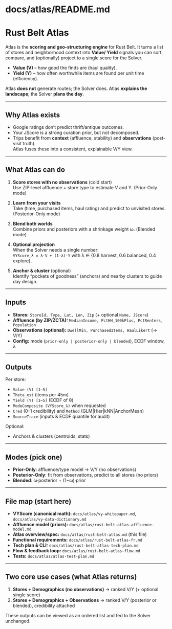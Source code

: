 # docs/atlas/README.md

# Rust Belt Atlas

Atlas is the **scoring and geo-structuring engine** for Rust Belt. It turns a list of stores and neighborhood context into **Value/ Yield** signals you can sort, compare, and (optionally) project to a single score for the Solver.

- **Value (V)** – how good the finds are (haul quality).
- **Yield (Y)** – how often worthwhile items are found per unit time (efficiency).

Atlas **does not** generate routes; the Solver does. Atlas **explains the landscape**; the Solver **plans the day**.

---

## Why Atlas exists

- Google ratings don’t predict thrift/antique outcomes.  
- Your JScore is a strong curation prior, but not decomposed.  
- Trips benefit from **context** (affluence, stability) and **observations** (post-visit truth).  
Atlas fuses these into a consistent, explainable V/Y view.

---

## What Atlas can do

1) **Score stores with no observations** (cold start)  
   Use ZIP-level affluence + store type to estimate V and Y. (Prior-Only mode)

2) **Learn from your visits**  
   Take (time, purchased items, haul rating) and predict to unvisited stores. (Posterior-Only mode)

3) **Blend both worlds**  
   Combine priors and posteriors with a shrinkage weight ω. (Blended mode)

4) **Optional projection**  
   When the Solver needs a single number:  
   `VYScore_λ = λ·V + (1−λ)·Y` with λ ∈ {0.8 harvest, 0.6 balanced, 0.4 explore}.

5) **Anchor & cluster** (optional)  
   Identify “pockets of goodness” (anchors) and nearby clusters to guide day design.

---

## Inputs

- **Stores:** `StoreId, Type, Lat, Lon, Zip` (+ optional `Name, JScore`)
- **Affluence (by ZIP/ZCTA):** `MedianIncome, PctHH_100kPlus, PctRenters, Population`
- **Observations (optional):** `DwellMin, PurchasedItems, HaulLikert` (→ V/Y)
- **Config:** mode (`prior-only | posterior-only | blended`), ECDF window, λ

---

## Outputs

Per store:
- `Value (V) [1–5]`
- `Theta_est` (items per 45m)
- `Yield (Y) [1–5]` (ECDF of θ)
- `ModeComposite (VYScore_λ)` when requested
- `Cred` (0–1 credibility) and `Method` (GLM|Hier|kNN|AnchorMean)
- `SourceTrace` (inputs & ECDF quantile for audit)

Optional:
- Anchors & clusters (centroids, stats)

---

## Modes (pick one)

- **Prior-Only**: affluence/type model → V/Y (no observations)
- **Posterior-Only**: fit from observations, predict to all stores (no priors)
- **Blended**: ω·posterior + (1−ω)·prior

---

## File map (start here)

- **VYScore (canonical math):** `docs/atlas/vy-whitepaper.md`, `docs/atlas/vy-data-dictionary.md`
- **Affluence model (priors):** `docs/atlas/rust-belt-atlas-affluence-model.md`
- **Atlas overview/spec:** `docs/atlas/rust-belt-atlas.md` (this file)
- **Functional requirements:** `docs/atlas/rust-belt-atlas-fr.md`
- **Tech plan & CLI:** `docs/atlas/rust-belt-atlas-tech-plan.md`
- **Flow & feedback loop:** `docs/atlas/rust-belt-atlas-flow.md`
- **Tests:** `docs/atlas/atlas-test-plan.md`

---

## Two core use cases (what Atlas returns)

1) **Stores + Demographics (no observations)** → ranked V/Y (+ optional single score)  
2) **Stores + Demographics + Observations** → ranked V/Y (posterior or blended), credibility attached

These outputs can be viewed as an ordered list and fed to the Solver unchanged.
